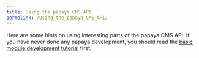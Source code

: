 ```yaml
---
title: Using the papaya CMS API
permalink: /Using_the_papaya_CMS_API/
---
```


Here are some hints on using interesting parts of the papaya CMS API. If you have never done any papaya development, you should read the [basic module development tutorial](/papaya_Module_Development_1:_Content_Modules "wikilink") first.